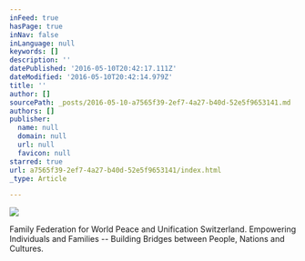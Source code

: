 ```yaml
---
inFeed: true
hasPage: true
inNav: false
inLanguage: null
keywords: []
description: ''
datePublished: '2016-05-10T20:42:17.111Z'
dateModified: '2016-05-10T20:42:14.979Z'
title: ''
author: []
sourcePath: _posts/2016-05-10-a7565f39-2ef7-4a27-b40d-52e5f9653141.md
authors: []
publisher:
  name: null
  domain: null
  url: null
  favicon: null
starred: true
url: a7565f39-2ef7-4a27-b40d-52e5f9653141/index.html
_type: Article

---
```

![](https://the-grid-user-content.s3-us-west-2.amazonaws.com/cbce3b68-b854-4011-b48f-e6784c734a15.png)

Family Federation for World Peace and Unification Switzerland. Empowering Individuals and Families -- Building Bridges between People, Nations and Cultures.